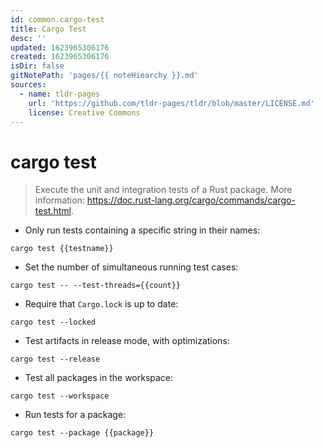 ```yaml
---
id: common.cargo-test
title: Cargo Test
desc: ''
updated: 1623965306176
created: 1623965306176
isDir: false
gitNotePath: 'pages/{{ noteHiearchy }}.md'
sources:
  - name: tldr-pages
    url: 'https://github.com/tldr-pages/tldr/blob/master/LICENSE.md'
    license: Creative Commons
---
```

# cargo test

> Execute the unit and integration tests of a Rust package.
> More information: <https://doc.rust-lang.org/cargo/commands/cargo-test.html>.

- Only run tests containing a specific string in their names:

`cargo test {{testname}}`

- Set the number of simultaneous running test cases:

`cargo test -- --test-threads={{count}}`

- Require that `Cargo.lock` is up to date:

`cargo test --locked`

- Test artifacts in release mode, with optimizations:

`cargo test --release`

- Test all packages in the workspace:

`cargo test --workspace`

- Run tests for a package:

`cargo test --package {{package}}`

